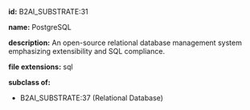 **id:** B2AI_SUBSTRATE:31

**name:** PostgreSQL

**description:** An open-source relational database management system emphasizing extensibility and SQL compliance.

**file extensions:** sql

**subclass of:**

- B2AI_SUBSTRATE:37 (Relational Database)
